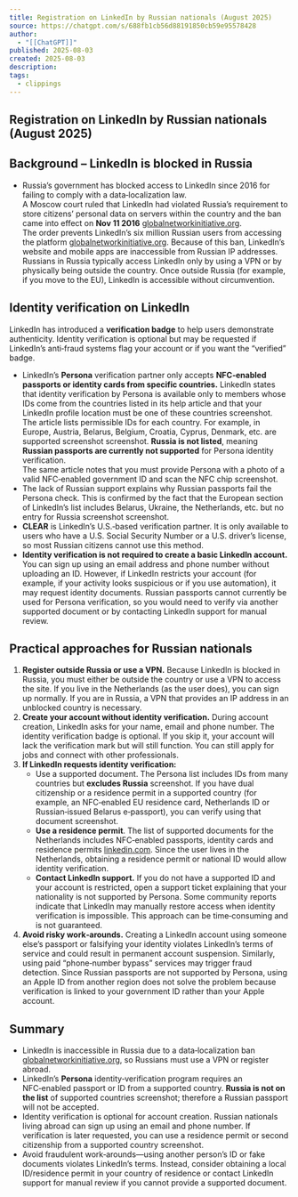 ```yaml
---
title: Registration on LinkedIn by Russian nationals (August 2025)
source: https://chatgpt.com/s/688fb1cb56d88191850cb59e95578428
author:
  - "[[ChatGPT]]"
published: 2025-08-03
created: 2025-08-03
description: 
tags:
  - clippings
---
```

## Registration on LinkedIn by Russian nationals (August 2025)

## Background – LinkedIn is blocked in Russia

- Russia’s government has blocked access to LinkedIn since 2016 for failing to comply with a data‑localization law.  
	A Moscow court ruled that LinkedIn had violated Russia’s requirement to store citizens’ personal data on servers within the country and the ban came into effect on **Nov 11 2016** [globalnetworkinitiative.org](https://globalnetworkinitiative.org/linkedin-blocked-in-russia/#:~:text=November%2011%2C%202016).  
	The order prevents LinkedIn’s six million Russian users from accessing the platform [globalnetworkinitiative.org](https://globalnetworkinitiative.org/linkedin-blocked-in-russia/#:~:text=November%2011%2C%202016). Because of this ban, LinkedIn’s website and mobile apps are inaccessible from Russian IP addresses.  
	Russians in Russia typically access LinkedIn only by using a VPN or by physically being outside the country. Once outside Russia (for example, if you move to the EU), LinkedIn is accessible without circumvention.

## Identity verification on LinkedIn

LinkedIn has introduced a **verification badge** to help users demonstrate authenticity. Identity verification is optional but may be requested if LinkedIn’s anti‑fraud systems flag your account or if you want the “verified” badge.

- LinkedIn’s **Persona** verification partner only accepts **NFC‑enabled passports or identity cards from specific countries.** LinkedIn states that identity verification by Persona is available only to members whose IDs come from the countries listed in its help article and that your LinkedIn profile location must be one of these countries screenshot.  
	The article lists permissible IDs for each country. For example, in Europe, Austria, Belarus, Belgium, Croatia, Cyprus, Denmark, etc. are supported screenshot screenshot. **Russia is not listed**, meaning **Russian passports are currently not supported** for Persona identity verification.  
	The same article notes that you must provide Persona with a photo of a valid NFC‑enabled government ID and scan the NFC chip screenshot.
- The lack of Russian support explains why Russian passports fail the Persona check. This is confirmed by the fact that the European section of LinkedIn’s list includes Belarus, Ukraine, the Netherlands, etc. but no entry for Russia screenshot screenshot.
- **CLEAR** is LinkedIn’s U.S.‑based verification partner. It is only available to users who have a U.S. Social Security Number or a U.S. driver’s license, so most Russian citizens cannot use this method.
- **Identity verification is not required to create a basic LinkedIn account.** You can sign up using an email address and phone number without uploading an ID. However, if LinkedIn restricts your account (for example, if your activity looks suspicious or if you use automation), it may request identity documents. Russian passports cannot currently be used for Persona verification, so you would need to verify via another supported document or by contacting LinkedIn support for manual review.

## Practical approaches for Russian nationals

1. **Register outside Russia or use a VPN.** Because LinkedIn is blocked in Russia, you must either be outside the country or use a VPN to access the site. If you live in the Netherlands (as the user does), you can sign up normally. If you are in Russia, a VPN that provides an IP address in an unblocked country is necessary.
2. **Create your account without identity verification.** During account creation, LinkedIn asks for your name, email and phone number. The identity verification badge is optional. If you skip it, your account will lack the verification mark but will still function. You can still apply for jobs and connect with other professionals.
3. **If LinkedIn requests identity verification:**
	- Use a supported document. The Persona list includes IDs from many countries but **excludes Russia** screenshot. If you have dual citizenship or a residence permit in a supported country (for example, an NFC‑enabled EU residence card, Netherlands ID or Russian‑issued Belarus e‑passport), you can verify using that document screenshot.
	- **Use a residence permit**. The list of supported documents for the Netherlands includes NFC‑enabled passports, identity cards and residence permits [linkedin.com](https://www.linkedin.com/help/linkedin/answer/a1631613#:~:text=Netherlands%20NFC,Passport%29%2C%20Identity%20card%2C%20National%20IDs). Since the user lives in the Netherlands, obtaining a residence permit or national ID would allow identity verification.
	- **Contact LinkedIn support.** If you do not have a supported ID and your account is restricted, open a support ticket explaining that your nationality is not supported by Persona. Some community reports indicate that LinkedIn may manually restore access when identity verification is impossible. This approach can be time‑consuming and is not guaranteed.
4. **Avoid risky work‑arounds.** Creating a LinkedIn account using someone else’s passport or falsifying your identity violates LinkedIn’s terms of service and could result in permanent account suspension. Similarly, using paid “phone‑number bypass” services may trigger fraud detection. Since Russian passports are not supported by Persona, using an Apple ID from another region does not solve the problem because verification is linked to your government ID rather than your Apple account.

## Summary

- LinkedIn is inaccessible in Russia due to a data‑localization ban [globalnetworkinitiative.org](https://globalnetworkinitiative.org/linkedin-blocked-in-russia/#:~:text=November%2011%2C%202016), so Russians must use a VPN or register abroad.
- LinkedIn’s **Persona** identity‑verification program requires an NFC‑enabled passport or ID from a supported country. **Russia is not on the list** of supported countries screenshot; therefore a Russian passport will not be accepted.
- Identity verification is optional for account creation. Russian nationals living abroad can sign up using an email and phone number. If verification is later requested, you can use a residence permit or second citizenship from a supported country screenshot.
- Avoid fraudulent work‑arounds—using another person’s ID or fake documents violates LinkedIn’s terms. Instead, consider obtaining a local ID/residence permit in your country of residence or contact LinkedIn support for manual review if you cannot provide a supported document.